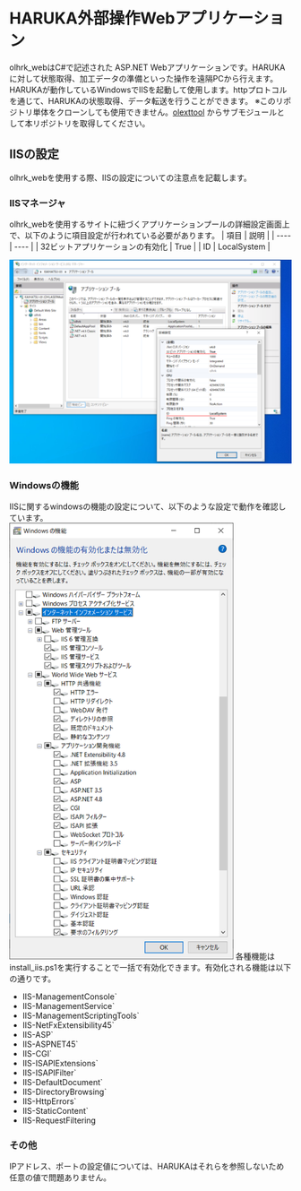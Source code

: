 # HARUKA外部操作Webアプリケーション
olhrk_webはC#で記述された ASP.NET Webアプリケーションです。HARUKAに対して状態取得、加工データの準備といった操作を遠隔PCから行えます。
HARUKAが動作しているWindowsでIISを起動して使用します。httpプロトコルを通じて、HARUKAの状態取得、データ転送を行うことができます。
※このリポジトリ単体をクローンしても使用できません。[olexttool](https://github.com/OHLASER/olexttool) からサブモジュールとして本リポジトリを取得してください。

## IISの設定
olhrk_webを使用する際、IISの設定についての注意点を記載します。

### IISマネージャ
olhrk_webを使用するサイトに紐づくアプリケーションプールの詳細設定画面上で、以下のように項目設定が行われている必要があります。
|  項目  |  説明  |
| ---- | ---- |
|  32ビットアプリケーションの有効化  | True  |
|  ID  | LocalSystem  |

![iis_settings00](docs/iis_settings00.PNG)

### Windowsの機能
IISに関するwindowsの機能の設定について、以下のような設定で動作を確認しています。
<br>
<img src="docs/iis_settings01.PNG" alt="windowsの機能" width="400px">
各種機能はinstall_iis.ps1を実行することで一括で有効化できます。有効化される機能は以下の通りです。
- IIS-ManagementConsole`
- IIS-ManagementService`
- IIS-ManagementScriptingTools`
- IIS-NetFxExtensibility45`
- IIS-ASP`
- IIS-ASPNET45`
- IIS-CGI`
- IIS-ISAPIExtensions`
- IIS-ISAPIFilter`
- IIS-DefaultDocument`
- IIS-DirectoryBrowsing`
- IIS-HttpErrors`
- IIS-StaticContent`
- IIS-RequestFiltering


### その他
IPアドレス、ポートの設定値については、HARUKAはそれらを参照しないため任意の値で問題ありません。
